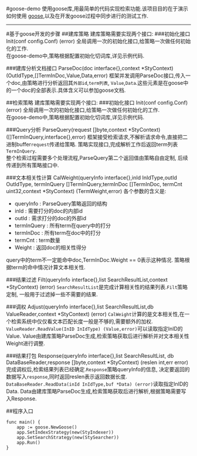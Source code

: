 #goose-demo
使用goose库,用最简单的代码实现检索功能.该项目目的在于演示如何使用
[goose](https://github.com/getwe/goose),以及在开发goose过程中同步进行的测试工作.
***
#基于goose开发的步骤
##建库策略
建库策略需要实现两个接口:
###初始化接口
    Init(conf config.Conf) (error)
全局调用一次的初始化接口,给策略一次做任何初始化的工作.  
在goose-demo中,策略根据配置初始化切词库,详见示例代码.    
    
###建库分析文档接口
    ParseDoc(doc interface{},context *StyContext) (OutIdType,[]TermInDoc,Value,Data,error)
框架并发调用ParseDoc接口,传入一个doc,由策略进行分析返回其`外部id`,`term列表`,
`Value`,`Data`.这些元素是在goose中的一个doc的全部表示.具体含义可以参加goose文档.
    
##检索策略
建库策略需要实现两个接口:
###初始化接口
    Init(conf config.Conf) (error)
全局调用一次的初始化接口,给策略一次做任何初始化的工作.  
在goose-demo中,策略根据配置初始化切词库,详见示例代码.

###Query分析
    ParseQuery(request []byte,context *StyContext)([]TermInQuery,interface{},error)
框架接受检索请求,不解析请求命令,直接把二进制buffer`request`传递给策略.
策略实现接口,完成解析工作后返回term列表`TermInQuery`.  
整个检索过程需要多个处理流程,ParseQuery第二个返回值由策略自由定制,
后续传递到所有策略接口中.

###文本相关性计算
    CalWeight(queryInfo interface{},inId InIdType,outId OutIdType,
        termInQuery []TermInQuery,termInDoc []TermInDoc,
        termCnt uint32,context *StyContext) (TermWeight,error)
各个参数的含义是:

* queryInfo : ParseQuery策略返回的结构
* inId : 需要打分的doc的内部id
* outId : 需求打分的doc的外部id
* termInQuery : 所有term在query中的打分
* termInDoc : 所有term在doc中的打分
* termCnt : term数量
* Weight : 返回doc的相关性得分

query中的term不一定能命中doc,TermInDoc.Weight == 0表示这种情况.
策略根据term的命中情况计算文本相关性.

###结果过滤
    Filt(queryInfo interface{},list SearchResultList,context *StyContext) (error)
`SearchResultList`是完成计算相关性的结果列表.`Filt`策略定制,
一般用于过滤掉一些不需要的结果.

###调权
    Adjust(queryInfo interface{},list SearchResultList,db ValueReader,context *StyContext) (error)
`CalWeight`计算的是文本相关性,在一个检索系统中仅仅看文本匹配长度一般是不够的,需要额外的加权.  
`ValueReader.ReadValue(InID InIdType) (Value,error)`可以读取指定InID的Value.
Value由建库策略ParseDoc生成,检索策略获取后进行解析并对文本相关性Weight进行调整.

###结果打包
    Response(queryInfo interface{},list SearchResultList,
        db DataBaseReader,response []byte,context *StyContext) (reslen int,err error)
完成调权后,检索结果列表已经确定.`Response`策略queryInfo的信息,
决定要返回的数据写入`response`,同时返回reslen表示返回数据长度.
`DataBaseReader.ReadData(inId InIdType,buf *Data) (error)`读取指定InID的Data.
Data由建库策略ParseDoc生成,检索策略获取后进行解析,根据策略需要写入Response.

##程序入口

    func main() {
    	app := goose.NewGoose()
    	app.SetIndexStrategy(new(StyIndexer))
    	app.SetSearchStrategy(new(StySearcher))
    	app.Run()
    }
